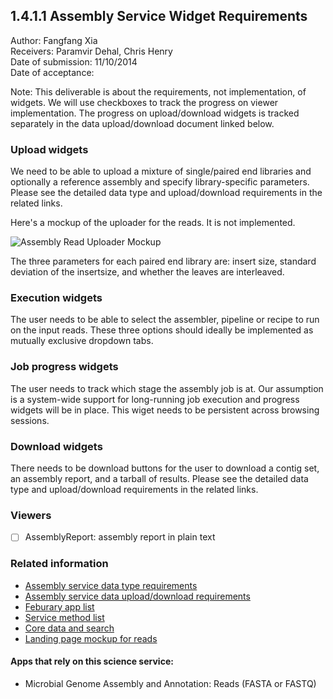 1.4.1.1 Assembly Service Widget Requirements
------------------------------------------------------------------------------

Author: Fangfang Xia  
Receivers: Paramvir Dehal, Chris Henry  
Date of submission: 11/10/2014  
Date of acceptance:   

Note: This deliverable is about the requirements, not implementation,
of widgets. We will use checkboxes to track the progress on viewer
implementation. The progress on upload/download widgets is tracked
separately in the data upload/download document linked below. 

### Upload widgets

We need to be able to upload a mixture of single/paired end libraries
and optionally a reference assembly and specify library-specific
parameters. Please see the detailed data type and upload/download
requirements in the related links.

Here's a mockup of the uploader for the reads. It is not implemented. 

![Assembly Read Uploader Mockup](https://github.com/levinas/WBS-Science-Service-Deliverables/blob/master/pictures/assembly-upload.png "Logo Title Text 1")

The three parameters for each paired end library are: insert size,
standard deviation of the insertsize, and whether the leaves are
interleaved. 

### Execution widgets

The user needs to be able to select the assembler, pipeline or recipe
to run on the input reads. These three options should ideally be
implemented as mutually exclusive dropdown tabs.

### Job progress widgets

The user needs to track which stage the assembly job is at. Our
assumption is a system-wide support for long-running job execution and
progress widgets will be in place. This wiget needs to be persistent
across browsing sessions.

### Download widgets

There needs to be download buttons for the user to download a contig
set, an assembly report, and a tarball of results. Please see the
detailed data type and upload/download requirements in the related
links.

### Viewers

- [ ] AssemblyReport: assembly report in plain text

### Related information

- [Assembly service data type requirements](https://github.com/levinas/WBS-Science-Service-Deliverables/blob/master/1.4.1.1-Assembly-Service-Data-Type-Requirements.md)
- [Assembly service data upload/download requirements](https://github.com/levinas/WBS-Science-Service-Deliverables/blob/master/1.4.1.1-Assembly-Service-Data-Upload-Download-Requirements.md)
- [Feburary app list](https://docs.google.com/spreadsheets/d/1jIyMrAnG1GJP6i0qgFmah9cM51BpcpvC-SAmPaJArM4/edit#gid=0)
- [Service method list](https://docs.google.com/spreadsheets/d/1XeYR-ZFsldHVB7I8yPkP-aGPlzXqY7cU1gTArRXZs78/edit?usp=sharing)
- [Core data and search](https://docs.google.com/spreadsheets/d/1auAfLVc1ogs6SBOIAqCp6GG8gUr19b-gW2VqSBAA7jo/edit#gid=940808100)
- [Landing page mockup for reads](https://docs.google.com/document/d/1QXlgXbPPtZFKgeXa8LWWFHIJvbtP__acA1m6IeH9moA/edit?usp=sharing)

#### Apps that rely on this science service:

- Microbial Genome Assembly and Annotation: Reads (FASTA or FASTQ)

